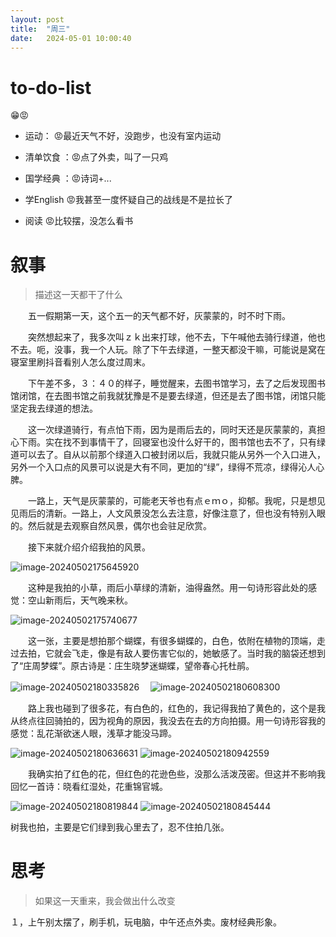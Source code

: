 ```yaml
---
layout: post
title:  "周三"
date:   2024-05-01 10:00:40
---
```


# to-do-list

😁😡

- 运动： 😡最近天气不好，没跑步，也没有室内运动

- 清单饮食 ：😡点了外卖，叫了一只鸡 

- 国学经典 ：😡诗词+...

- 学English 😡我甚至一度怀疑自己的战线是不是拉长了

- 阅读 😡比较摆，没怎么看书



# 叙事

> 描述这一天都干了什么

　　五一假期第一天，这个五一的天气都不好，灰蒙蒙的，时不时下雨。

　　突然想起来了，我多次叫ｚｋ出来打球，他不去，下午喊他去骑行绿道，他也不去。呃，没事，我一个人玩。除了下午去绿道，一整天都没干嘛，可能说是窝在寝室里刷抖音看别人怎么度过周末。

　　下午差不多，３：４０的样子，睡觉醒来，去图书馆学习，去了之后发现图书馆闭馆，在去图书馆之前我就犹豫是不是要去绿道，但还是去了图书馆，闭馆只能坚定我去绿道的想法。

　　这一次绿道骑行，有点怕下雨，因为是雨后去的，同时天还是灰蒙蒙的，真担心下雨。实在找不到事情干了，回寝室也没什么好干的，图书馆也去不了，只有绿道可以去了。自从以前那个绿道入口被封闭以后，我就只能从另外一个入口进入，另外一个入口点的风景可以说是大有不同，更加的“绿”，绿得不荒凉，绿得沁人心脾。

　　一路上，天气是灰蒙蒙的，可能老天爷也有点ｅｍｏ，抑郁。我呢，只是想见见雨后的清新。一路上，人文风景没怎么去注意，好像注意了，但也没有特别入眼的。然后就是去观察自然风景，偶尔也会驻足欣赏。

　　接下来就介绍介绍我拍的风景。

![image-20240502175645920](https://raw.githubusercontent.com/i1oveyou/2024-year/master/_posts/img/image-20240502175645920.png)

　　这种是我拍的小草，雨后小草绿的清新，油得盎然。用一句诗形容此处的感觉：空山新雨后，天气晚来秋。

![image-20240502175740677](https://raw.githubusercontent.com/i1oveyou/2024-year/master/_posts/img/image-20240502175740677.png)

　　这一张，主要是想拍那个蝴蝶，有很多蝴蝶的，白色，依附在植物的顶端，走过去拍，它就会飞走，像是有敌人要伤害它似的，她敏感了。当时我的脑袋还想到了“庄周梦蝶”。原古诗是：庄生晓梦迷蝴蝶，望帝春心托杜鹃。

![image-20240502180335826](https://raw.githubusercontent.com/i1oveyou/2024-year/master/_posts/img/image-20240502180335826.png)　
![image-20240502180608300](https://raw.githubusercontent.com/i1oveyou/2024-year/master/_posts/img/image-20240502180608300.png)

　　路上我也碰到了很多花，有白色的，红色的，我记得我拍了黄色的，这个是我从终点往回骑拍的，因为视角的原因，我没去在去的方向拍摄。用一句诗形容我的感觉：乱花渐欲迷人眼，浅草才能没马蹄。

![image-20240502180636631](https://raw.githubusercontent.com/i1oveyou/2024-year/master/_posts/img/image-20240502180636631.png)
![image-20240502180942559](https://raw.githubusercontent.com/i1oveyou/2024-year/master/_posts/img/image-20240502180942559.png)

　　我确实拍了红色的花，但红色的花逊色些，没那么活泼茂密。但这并不影响我回忆一首诗：晓看红湿处，花重锦官城。

![image-20240502180819844](https://raw.githubusercontent.com/i1oveyou/2024-year/master/_posts/img/image-20240502180819844.png)
![image-20240502180845444](https://raw.githubusercontent.com/i1oveyou/2024-year/master/_posts/img/image-20240502180845444.png)

树我也拍，主要是它们绿到我心里去了，忍不住拍几张。

# 思考

> 如果这一天重来，我会做出什么改变

１，上午别太摆了，刷手机，玩电脑，中午还点外卖。废材经典形象。

